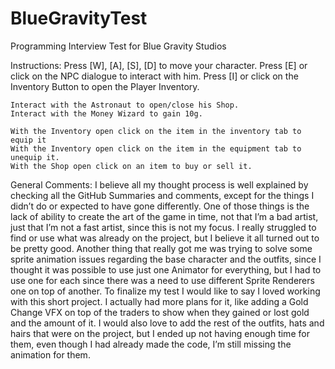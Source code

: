 # BlueGravityTest
 Programming Interview Test for Blue Gravity Studios

Instructions: 
    Press [W], [A], [S], [D] to move your character.
    Press [E] or click on the NPC dialogue to interact with him.
    Press [I] or click on the Inventory Button to open the Player Inventory.

    Interact with the Astronaut to open/close his Shop.
    Interact with the Money Wizard to gain 10g.

    With the Inventory open click on the item in the inventory tab to equip it
    With the Inventory open click on the item in the equipment tab to unequip it.
    With the Shop open click on an item to buy or sell it.

General Comments:
    I believe all my thought process is well explained by checking all the GitHub Summaries and comments, except for the things I didn’t do or expected to have gone differently.
    One of those things is the lack of ability to create the art of the game in time, not that I’m a bad artist, just that I’m not a fast artist, since this is not my focus. I really struggled to find or use what was already on the project, but I believe it all turned out to be pretty good.
    Another thing that really got me was trying to solve some sprite animation issues regarding the base character and the outfits, since I thought it was possible to use just one Animator for everything, but I had to use one for each since there was a need to use different Sprite Renderers one on top of another.
    To finalize my test I would like to say I loved working with this short project. I actually had more plans for it, like adding a Gold Change VFX on top of the traders to show when they gained or lost gold and the amount of it. I would also love to add the rest of the outfits, hats and hairs that were on the project, but I ended up not having enough time for them, even though I had already made the code, I’m still missing the animation for them.
